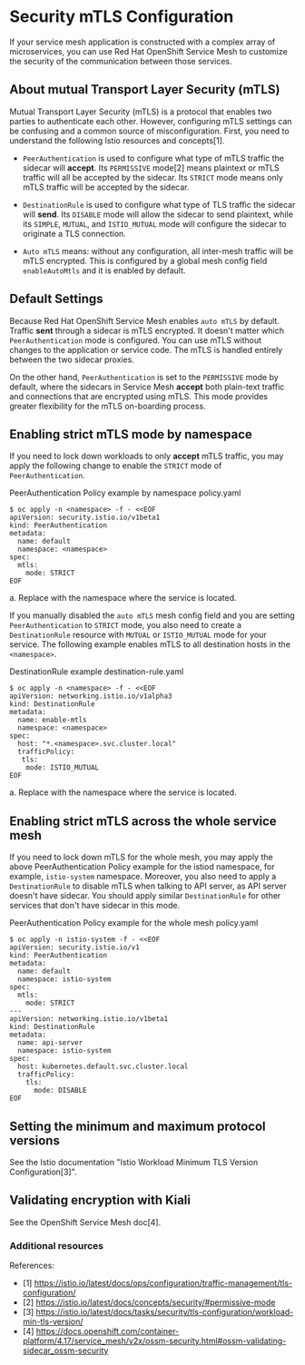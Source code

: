 # Security mTLS Configuration

If your service mesh application is constructed with a complex array of microservices, you can use Red Hat OpenShift Service Mesh to customize the security of the communication between those services.

## About mutual Transport Layer Security (mTLS)

Mutual Transport Layer Security (mTLS) is a protocol that enables two parties to authenticate each other. However, configuring mTLS settings can be confusing and a common source of misconfiguration. First, you need to understand the following Istio resources and concepts[1].

- `PeerAuthentication` is used to configure what type of mTLS traffic the sidecar will **accept**.
Its `PERMISSIVE` mode[2] means plaintext or mTLS traffic will all be accepted by the sidecar. Its `STRICT` mode means only mTLS traffic will be accepted by the sidecar.

- `DestinationRule` is used to configure what type of TLS traffic the sidecar will **send**.
Its `DISABLE` mode will allow the sidecar to send plaintext, while its `SIMPLE`, `MUTUAL`, and `ISTIO_MUTUAL` mode will configure the sidecar to originate a TLS connection.

- `Auto mTLS` means: without any configuration, all inter-mesh traffic will be mTLS encrypted.
This is configured by a global mesh config field `enableAutoMtls` and it is enabled by default.

## Default Settings

Because Red Hat OpenShift Service Mesh enables `auto mTLS` by default. Traffic **sent** through a sidecar is mTLS encrypted. It doesn't matter which `PeerAuthentication` mode is configured. You can use mTLS without changes to the application or service code. The mTLS is handled entirely between the two sidecar proxies.

On the other hand, `PeerAuthentication` is set to the `PERMISSIVE` mode by default, where the sidecars in Service Mesh **accept** both plain-text traffic and connections that are encrypted using mTLS. This mode provides greater flexibility for the mTLS on-boarding process.

## Enabling strict mTLS mode by namespace

If you need to lock down workloads to only **accept** mTLS traffic, you may apply the following change to enable the `STRICT` mode of `PeerAuthentication`. 

PeerAuthentication Policy example by namespace policy.yaml

```
$ oc apply -n <namespace> -f - <<EOF
apiVersion: security.istio.io/v1beta1
kind: PeerAuthentication
metadata:
  name: default
  namespace: <namespace>
spec:
  mtls:
    mode: STRICT
EOF
```
a. Replace <namespace> with the namespace where the service is located.

If you manually disabled the `auto mTLS` mesh config field and you are setting `PeerAuthentication` to `STRICT` mode, you also need to create a `DestinationRule` resource with `MUTUAL` or `ISTIO_MUTUAL` mode for your service. The following example enables mTLS to all destination hosts in the `<namespace>`.

DestinationRule example destination-rule.yaml

```
$ oc apply -n <namespace> -f - <<EOF
apiVersion: networking.istio.io/v1alpha3
kind: DestinationRule
metadata:
  name: enable-mtls
  namespace: <namespace>
spec:
  host: "*.<namespace>.svc.cluster.local"
  trafficPolicy:
   tls:
    mode: ISTIO_MUTUAL
EOF
```
a. Replace <namespace> with the namespace where the service is located.


## Enabling strict mTLS across the whole service mesh

If you need to lock down mTLS for the whole mesh, you may apply the above PeerAuthentication Policy example for the istiod namespace, for example, `istio-system` namespace. Moreover, you also need to apply a `DestinationRule` to disable mTLS when talking to API server, as API server doesn't have sidecar. You should apply similar `DestinationRule` for other services that don't have sidecar in this mode.

PeerAuthentication Policy example for the whole mesh policy.yaml

```
$ oc apply -n istio-system -f - <<EOF
apiVersion: security.istio.io/v1
kind: PeerAuthentication
metadata:
  name: default
  namespace: istio-system
spec:
  mtls:
    mode: STRICT
---
apiVersion: networking.istio.io/v1beta1
kind: DestinationRule
metadata:
  name: api-server
  namespace: istio-system
spec:
  host: kubernetes.default.svc.cluster.local
  trafficPolicy:
    tls:
      mode: DISABLE
EOF
```

## Setting the minimum and maximum protocol versions

See the Istio documentation "Istio Workload Minimum TLS Version Configuration[3]".

## Validating encryption with Kiali

See the OpenShift Service Mesh doc[4]. 

### Additional resources

References: 
- [1] https://istio.io/latest/docs/ops/configuration/traffic-management/tls-configuration/
- [2] https://istio.io/latest/docs/concepts/security/#permissive-mode
- [3] https://istio.io/latest/docs/tasks/security/tls-configuration/workload-min-tls-version/
- [4] https://docs.openshift.com/container-platform/4.17/service_mesh/v2x/ossm-security.html#ossm-validating-sidecar_ossm-security
